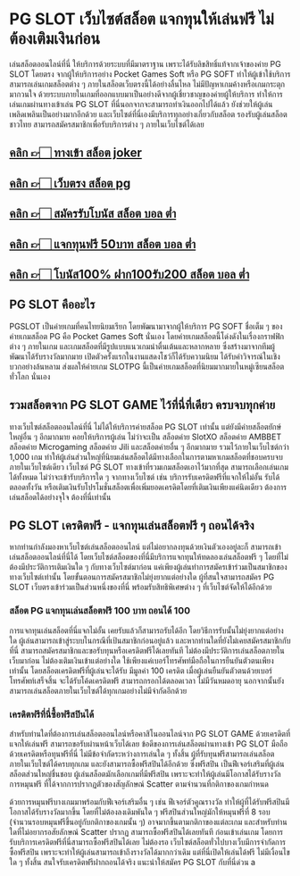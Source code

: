 
# PG SLOT เว็บไซต์สล็อต แจกทุนให้เล่นฟรี ไม่ต้องเติมเงินก่อน

เล่นสล็อตออนไลน์ที่นี่ ให้บริการด้วยระบบที่มีมาตราฐาน เพราะได้รับลิขสิทธิ์แท้จากเจ้าของค่าย PG SLOT โดยตรง จากผู้ให้บริการอย่าง Pocket Games Soft หรือ PG SOFT ทำให้ผู้เข้าใช้บริการสามารถเล่นเกมสล็อตต่าง ๆ ภายในสล็อตเว็บตรงนี้ได้อย่างลื่นไหล ไม่มีปัญหาเกมค้างหรือเกมกระตุกมากวนใจ ด้วยระบบภายในเกมที่ออกแบบมาเป็นอย่างดีจากผู้เชี่ยวชาญของค่ายผู้ให้บริการ ทำให้การเล่นเกมผ่านทางเข้าเล่น PG SLOT ที่นี่นอกจากจะสามารถทำเงินออกไปได้แล้ว ยังช่วยให้ผู้เล่นเพลิดเพลินเป็นอย่างมากอีกด้วย และเว็บไซต์ที่นี่เองมีบริการทุกอย่างเกี่ยวกับสล็อต รองรับผู้เล่นสล็อตชาวไทย สามารถสมัครสมาชิกเพื่อรับบริการต่าง ๆ ภายในเว็บไซต์ได้เลย

## [คลิก 👉🏻 ทางเข้า สล็อต joker ](https://appy.bet/betflix168/register)
## [คลิก 👉🏻 เว็บตรง สล็อต pg ](https://appy.bet/betflix168/register)
## [คลิก 👉🏻 สมัครรับโบนัส สล็อต บอล ต่ำ ](https://appy.bet/betflix168/register)
## [คลิก 👉🏻 แจกทุนฟรี 50บาท สล็อต บอล ต่ำ ](https://appy.bet/betflix168/register)
## [คลิก 👉🏻 โบนัส100% ฝาก100รับ200 สล็อต บอล ต่ำ ](https://appy.bet/betflix168/register)


## PG SLOT คืออะไร


PGSLOT เป็นค่ายเกมที่คนไทยนิยมเรียก โดยพัฒนามาจากผู้ให้บริการ PG SOFT ชื่อเต็ม ๆ ของค่ายเกมสล็อต PG คือ Pocket Games Soft นั่นเอง โดยค่ายเกมสล็อตนี้โด่งดังในเรื่องกราฟฟิกต่าง ๆ ภายในเกม และเกมสล็อตที่มีรูปแบบแนวเกมน่าตื่นเต้นและหลากหลาย ซึ่งสร้างมาจากทีมผู้พัฒนาได้รับรางวัลมากมาย เปิดตัวครั้งแรกในงานแสดงโชว์ก็ได้รับความนิยม ได้รับคำวิจารณ์ในเชิงบวกอย่างล้นหลาม ส่งผลให้ค่ายเกม SLOTPG นี้เป็นค่ายเกมสล็อตที่นิยมมากมายในหมู่เซียนสล็อตทั่วโลก นั่นเอง 


## รวมสล็อตจาก PG SLOT GAME ไว้ที่นี่ที่เดียว ครบจบทุกค่าย

ทางเว็บไซต์สล็อตออนไลน์ที่นี่ ไม่ได้ให้บริการค่ายสล็อต PG SLOT เท่านั้น แต่ยังมีค่ายสล็อตยักษ์ใหญ่อื่น ๆ อีกมากมาย คอยให้บริการผู้เล่น ไม่ว่าจะเป็น สล็อตค่าย SlotXO สล็อตค่าย AMBBET สล็อตค่าย Microgaming สล็อตค่าย Jili และสล็อตค่ายอื่น ๆ อีกมากมาย รวมไว้ภายในเว็บไซต์กว่า 1,000 เกม ทำให้ผู้เล่นส่วนใหญ่ที่นิยมเล่นสล็อตได้มีทางเลือกในการตามหาเกมสล็อตที่ชอบครบจบภายในเว็บไซต์เดียว เว็บไซต์ PG SLOT ทางเข้าที่รวมเกมสล็อตเอาไว้มากที่สุด สามารถเลือกเล่นเกมได้ทั้งหมด ไม่ว่าจะเข้ารับบริการใด ๆ จากทางเว็บไซต์ เช่น บริการรับเครดิตฟรีที่แจกให้ไม่อั้น รับได้ตลอดทั้งวัน หรือเติมเงินรับโปรโมชั่นสล็อตเพื่อเพิ่มยอดเครดิตโดยที่เติมเงินเพียงแค่นิดเดียว ต้องการเล่นสล็อตได้อย่างจุใจ ต้องที่นี่เท่านั้น

## PG SLOT เครดิตฟรี - แจกทุนเล่นสล็อตฟรี ๆ ถอนได้จริง
หากท่านกำลังมองหาเว็บไซต์เล่นสล็อตออนไลน์ แต่ไม่อยากลงทุนด้วยเงินตัวเองอยู่ละก็ สามารถเข้าเล่นสล็อตออนไลน์ที่นี่ได้ โดยเว็บไซต์สล็อตของที่นี่มีบริการแจกทุนให้ทดลองเล่นสล็อตฟรี ๆ โดยที่ไม่ต้องมีประวัติการเติมเงินใด ๆ กับทางเว็บไซต์มาก่อน แค่เพียงผู้เล่นทำการสมัครเข้าร่วมเป็นสมาชิกของทางเว็บไซต์เท่านั้น โดยขั้นตอนการสมัครสมาชิกไม่ยุ่งยากแต่อย่างใด ผู้ที่สนใจสามารถสมัคร PG SLOT เว็บตรงเข้าร่วมเป็นส่วนหนึ่งของที่นี่ พร้อมรับสิทธิพิเศษต่าง ๆ ที่เว็บไซต์จัดให้ได้อีกด้วย

### สล็อต PG แจกทุนเล่นสล็อตฟรี 100 บาท ถอนได้ 100
การแจกทุนเล่นสล็อตที่นี่แจกไม่อั้น เคยรับแล้วก็สามารถรับได้อีก โดยวิธีการรับนั้นไม่ยุ่งยากแต่อย่างใด ผู้เล่นสามารถเข้าสู่ระบบในกรณีที่เป้นสมาชิกก่อนอยู่แล้ว และหากท่านใดที่ยังไม่เคยสมัครสมาชิกกับที่นี่ สามารถสมัครสมาชิกและขอรับทุนหรือเครดิตฟรีได้เลยทันที ไม่ต้องมีประวัติการเล่นสล็อตภายในเว็บมาก่อน ไม่ต้องเติมเงินเข้าแต่อย่างใด ใช้เพียงแค่เบอร์โทรศัพท์มือถือในการยืนยันตัวตนเพียงเท่านั้น โดยสล็อตเครดิตฟรีที่ผู้เล่นจะได้รับ มีมูลค่า 100 เครดิต เมื่อผู้เล่นยืนยันตัวตนด้วยเบอร์โทรศัพท์เสร็จสิ้น จะได้รับโค้ดเครดิตฟรี สามารถกรอกได้ตลอดเวลา ไม่มีวันหมดอายุ นอกจากนั้นยังสามารถเล่นสล็อตภายในเว็บไซต์ได้ทุกเกมอย่างไม่มีจำกัดอีกด้วย

### เครดิตฟรีที่นี่ซื้อฟรีสปินได้
สำหรับท่านใดที่ต้องการเล่นสล็อตออนไลน์หรือคาสิโนออนไลน์จาก PG SLOT GAME ด้วยเครดิตที่แจกให้เล่นฟรี สามารถขอรับผ่านหน้าเว็บได้เลย ข้อดีของการเล่นสล็อตผ่านทางเข้า PG SLOT มือถือ ด้วยเครดิตหรือทุนฟรีที่นี่ ไม่มีข้อจำกัดระหว่างการเล่นใด ๆ ทั้งสิ้น ผู้ที่รับทุนฟรีสามารถเล่นสล็อตภายในเว็บไซต์ได้ครบทุกเกม และยังสามารถซื้อฟรีสปินได้อีกด้วย ซึ่งฟรีสปิน เป็นฟีเจอร์เสริมที่ผู้เล่นสล็อตส่วนใหญ่ชื่นชอบ ผู้เล่นสล็อตมักเลือกเกมที่มีฟรีสปิน เพราะจะทำให้ผู้เล่นมีโอกาสได้รับรางวัลการหมุนฟรี ที่ได้จากการปรากฏตัวของสัญลักษณ์ Scatter ตามจำนวนที่กติกาของเกมกำหนด 

ด้วยการหมุนฟรีบางเกมมาพร้อมกับฟีเจอร์เสริมอื่น ๆ เช่น ฟีเจอร์ตัวคูณรางวัล ทำให้ผู้ที่ได้รับฟรีสปินมีโอกาสได้รับรางวัลมากขึ้น โดยที่ไม่ต้องลงเดิมพันใด ๆ ฟรีสปินส่วนใหญ่มักให้หมุนฟรีที่ 8 รอบ (จำนวนรอบหมุนฟรีขึ้นอยู่กับกติกาของเกมนั้น ๆ) อาจมากขึ้นตามกติกาของแต่ละเกม และสำหรับท่านใดที่ไม่อยากรอสัยลักษณ์ Scatter ปรากฏ สามารถซื้อฟรีสปินได้เลยทันที ก่อนเข้าเล่นเกม โดยการรับบริการเครดิตฟรีที่นี่สามารถซื้อฟรีสปินได้เลย ไม่ต้องรอ เว็บไซต์สล็อตทั่วไปบางเว็บมีการจำกัดการซื้อฟรีสปิน เพราะจะทำให้ผู้เล่นสามารถเข้าถึงรางวัลได้มากกว่าเดิม แต่ที่นี่เปิดให้เล่นได้ฟรี ไม่มีเงื่อนไขใด ๆ ทั้งสิ้น สนใจรับเครดิตฟรีฝากถอนได้จริง แนะนำให้สมัคร PG SLOT กับที่นี่ด่วน
a

